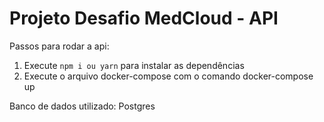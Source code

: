 # Projeto Desafio MedCloud - API

Passos para rodar a api:

1. Execute `npm i ou yarn` para instalar as dependências
2. Execute o arquivo docker-compose com o comando docker-compose up

Banco de dados utilizado: Postgres
